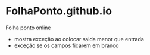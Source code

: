 # FolhaPonto.github.io

Folha ponto online
- mostra exceção ao colocar saida menor que entrada
- exceção se os campos ficarem em branco

